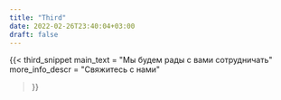 ```yaml
---
title: "Third"
date: 2022-02-26T23:40:04+03:00
draft: false
---
```


{{< third_snippet 
    main_text = "Мы будем рады с вами сотрудничать"
    more_info_descr = "Свяжитесь с нами"
>}}